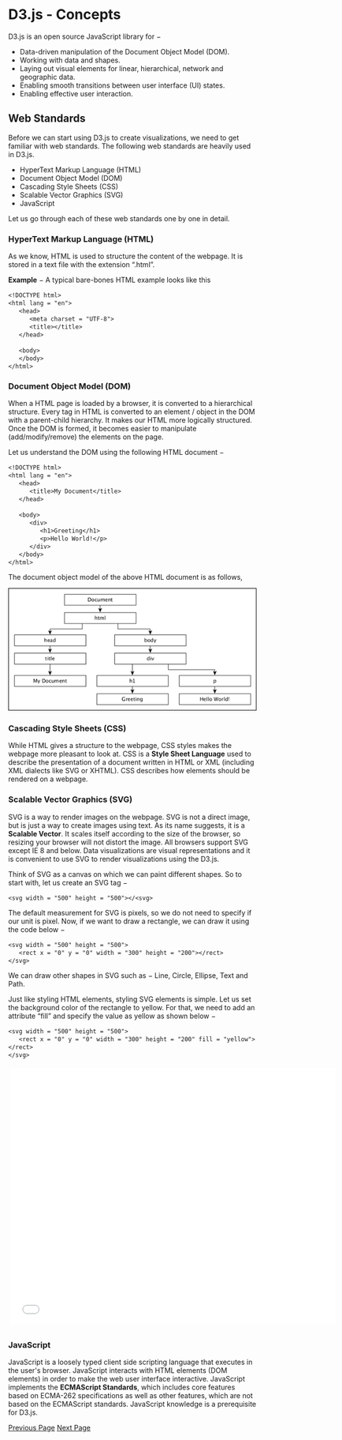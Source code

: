 # D3.js - Concepts
D3.js is an open source JavaScript library for −

   * Data-driven manipulation of the Document Object Model (DOM).
   * Working with data and shapes.
   * Laying out visual elements for linear, hierarchical, network and geographic data.
   * Enabling smooth transitions between user interface (UI) states.
   * Enabling effective user interaction.

## Web Standards
Before we can start using D3.js to create visualizations, we need to get familiar with web standards. The following web standards are heavily used in D3.js.

   * HyperText Markup Language (HTML)
   * Document Object Model (DOM)
   * Cascading Style Sheets (CSS)
   * Scalable Vector Graphics (SVG)
   * JavaScript

Let us go through each of these web standards one by one in detail.

### HyperText Markup Language (HTML)
As we know, HTML is used to structure the content of the webpage. It is stored in a text file with the extension “.html”.

**Example** − A typical bare-bones HTML example looks like this

```
<!DOCTYPE html>
<html lang = "en">
   <head>
      <meta charset = "UTF-8">
      <title></title>
   </head>

   <body>
   </body>
</html>
```
### Document Object Model (DOM)
When a HTML page is loaded by a browser, it is converted to a hierarchical structure. Every tag in HTML is converted to an element / object in the DOM with a parent-child hierarchy. It makes our HTML more logically structured. Once the DOM is formed, it becomes easier to manipulate (add/modify/remove) the elements on the page.

Let us understand the DOM using the following HTML document −

```
<!DOCTYPE html>
<html lang = "en">
   <head>
      <title>My Document</title>
   </head>

   <body>
      <div>
         <h1>Greeting</h1>
         <p>Hello World!</p>
      </div>
   </body>
</html>
```
The document object model of the above HTML document is as follows,

![Document Object Model](../d3js/images/document_object_model.jpg)

### Cascading Style Sheets (CSS)
While HTML gives a structure to the webpage, CSS styles makes the webpage more pleasant to look at. CSS is a **Style Sheet Language** used to describe the presentation of a document written in HTML or XML (including XML dialects like SVG or XHTML). CSS describes how elements should be rendered on a webpage.

### Scalable Vector Graphics (SVG)
SVG is a way to render images on the webpage. SVG is not a direct image, but is just a way to create images using text. As its name suggests, it is a **Scalable Vector**. It scales itself according to the size of the browser, so resizing your browser will not distort the image. All browsers support SVG except IE 8 and below. Data visualizations are visual representations and it is convenient to use SVG to render visualizations using the D3.js.

Think of SVG as a canvas on which we can paint different shapes. So to start with, let us create an SVG tag −

```
<svg width = "500" height = "500"></<svg>
```
The default measurement for SVG is pixels, so we do not need to specify if our unit is pixel. Now, if we want to draw a rectangle, we can draw it using the code below −

```
<svg width = "500" height = "500">
   <rect x = "0" y = "0" width = "300" height = "200"></rect>
</svg>
```
We can draw other shapes in SVG such as − Line, Circle, Ellipse, Text and Path.

Just like styling HTML elements, styling SVG elements is simple. Let us set the background color of the rectangle to yellow. For that, we need to add an attribute “fill” and specify the value as yellow as shown below −

```
<svg width = "500" height = "500">
   <rect x = "0" y = "0" width = "300" height = "200" fill = "yellow"></rect>
</svg>
```
<iframe style="margin:5px;" frameborder="0" scrolling="0" width="660px" height="520px" src="../d3js/src/fill.htm"></iframe>

### JavaScript
JavaScript is a loosely typed client side scripting language that executes in the user's browser. JavaScript interacts with HTML elements (DOM elements) in order to make the web user interface interactive. JavaScript implements the **ECMAScript Standards**, which includes core features based on ECMA-262 specifications as well as other features, which are not based on the ECMAScript standards. JavaScript knowledge is a prerequisite for D3.js.


[Previous Page](../d3js/d3js_installation.md) [Next Page](../d3js/d3js_selections.md) 

